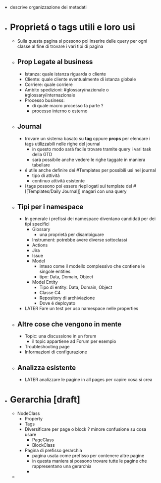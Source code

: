 - descrive organizzazione dei metadati
- # Proprietá o tags utili e loro usi
	- Sulla questa pagina si possono poi inserire delle query per ogni classe al fine di trovare i vari tipi di pagina
	- ## Prop Legate al business
		- Istanza: quale istanza riguarda o cliente
		- Cliente: quale cliente eventualmente di istanza globale
		- Corriere: quale corriere
		- Ambito spedizioni: #glossary/nazionale o #glossary/internazionale
		- Processo business:
			- di quale macro processo fa parte ?
			- processo interno o esterno
	- ## Journal
		- trovare un sistema basato su **tag** oppure **props** per elencare i tags utilizzabili nelle righe del journal
			- in questo modo sará facile trovare tramite query i vari task della GTD
			- sará possibile anche vedere le righe taggate in maniera tabellare
		- é utile anche definire dei #Templates per possibili usi nel journal
			- tipo di attivitá
			- continuo attivitá esistente
		- i tags possono poi essere riepilogati sul template del #[[Templates/Daily Journal]] magari con una query
	- ## Tipi per i namespace
		- In generale i prefissi dei namespace diventano candidati per dei tipi specifici
			- Glossary
				- una proprietá per disambiguare
			- Instrument: potrebbe avere diverse sottoclassi
			- Actions
			- Jira
			- Issue
			- Model
				- inteso come il modello complessivo che contiene le singole entities
				- tipo: Data, Domain, Object
			- Model Entity
				- Tipo di entity: Data, Domain, Object
				- Classe C4
				- Repository di archiviazione
				- Dove é deployato
		- LATER Fare un test per uso namespace nelle properties
	- ## Altre cose che vengono in mente
		- Topic: una discussione in un forum
			- il topic appartiene ad Forum per esempio
		- Troubleshooting page
		- Informazioni di configurazione
	- ## Analizza esistente
		- LATER analizzare le pagine in all pages per capire cosa si crea
- # Gerarchia [draft]
	- NodeClass
		- Property
		- Tags
		- Diversificare per page o block ? minore confusione su cosa usare
			- PageClass
			- BlockClass
		- Pagina di prefisso gerarchia
			- pagina usata come prefisso per contenere altre pagine
			- in questa maniera si possono trovare tutte le pagine che  rappresentano una gerarchia
			-
	-